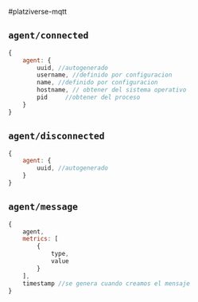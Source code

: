 #platziverse-mqtt

## `agent/connected`
``` js
{
    agent: {
        uuid, //autogenerado
        username, //definido por configuracion
        name, //definido por configuracion
        hostname, // obtener del sistema operativo
        pid     //obtener del proceso
    }
}
```
## `agent/disconnected`
``` js
{
    agent: {
        uuid, //autogenerado
    }
}
```
## `agent/message`

``` js
{
    agent,
    metrics: [
        {
            type,
            value
        }
    ],
    timestamp //se genera cuando creamos el mensaje
}
```